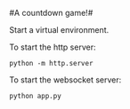 #A countdown game!#

Start a virtual environment.

To start the http server:

`python -m http.server`

To start the websocket server:

`python app.py`